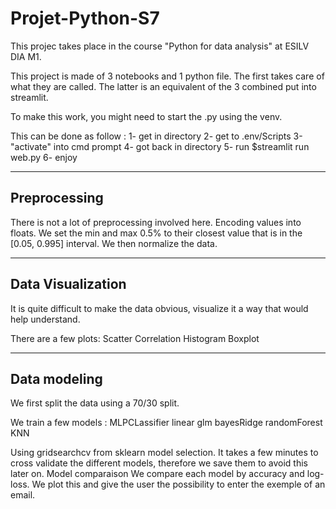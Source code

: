 # Projet-Python-S7

This projec takes place in the course "Python for data analysis" at ESILV DIA M1.

This project is made of 3 notebooks and 1 python file. The first takes care of what they are called. The latter is an equivalent of the 3 combined put into streamlit.

To make this work, you might need to start the .py using the venv.

This can be done as follow : 
1- get in directory
2- get to .env/Scripts
3- "activate" into cmd prompt
4- got back in directory
5- run $streamlit run web.py
6- enjoy

---
## Preprocessing

There is not a lot of preprocessing involved here.
Encoding values into floats.
We set the min and max 0.5% to their closest value that is in the [0.05, 0.995] interval.
We then normalize the data.

---
## Data Visualization


It is quite difficult to make the data obvious, visualize it a way that would help understand.

There are a few plots:
Scatter
Correlation
Histogram
Boxplot

---
## Data modeling


We first split the data using a 70/30 split.

We train a few models : 
    MLPCLassifier
    linear
    glm
    bayesRidge
    randomForest
    KNN

Using gridsearchcv from sklearn model selection. It takes a few minutes to cross validate the different models, therefore we save them to avoid this later on.
Model comparaison
We compare each model by accuracy and log-loss. We plot this and give the user the possibility to enter the exemple of an email. 